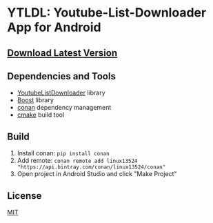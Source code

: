 # YTLDL: Youtube-List-Downloader App for Android

## [Download Latest Version](https://github.com/Linux13524/YTLDL/releases)

## Dependencies and Tools
- [YoutubeListDownloader](https://github.com/Linux13524/YoutubeListDownloader) library
- [Boost](https://boost.org) library
- [conan](https://conan.io) dependency management
- [cmake](https://cmake.org) build tool

## Build

1. Install conan: `pip install conan`
2. Add remote: `conan remote add linux13524 "https://api.bintray.com/conan/linux13524/conan"`
3. Open project in Android Studio and click "Make Project"

## License
[MIT](https://github.com/Linux13524/YTLDL/blob/master/LICENSE)